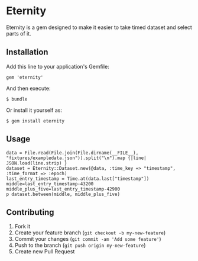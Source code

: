 # Eternity

Eternity is a gem designed to make it easier to take timed dataset and select parts of it.

## Installation

Add this line to your application's Gemfile:

    gem 'eternity'

And then execute:

    $ bundle

Or install it yourself as:

    $ gem install eternity

## Usage

```
data = File.read(File.join(File.dirname(__FILE__), "fixtures/exampledata.json")).split("\n").map {|line| JSON.load(line.strip) }
dataset = Eternity::Dataset.new(@data, :time_key => "timestamp", :time_format => :epoch)
last_entry_timestamp = Time.at(data.last["timestamp"])
middle=last_entry_timestamp-43200
middle_plus_five=last_entry_timestamp-42900
p dataset.between(middle, middle_plus_five)

```
## Contributing

1. Fork it
2. Create your feature branch (`git checkout -b my-new-feature`)
3. Commit your changes (`git commit -am 'Add some feature'`)
4. Push to the branch (`git push origin my-new-feature`)
5. Create new Pull Request
